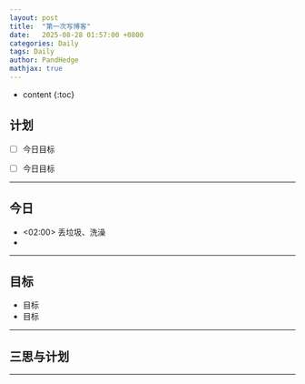 ```yaml
---
layout: post
title:  "第一次写博客"
date:   2025-08-28 01:57:00 +0800
categories: Daily
tags: Daily 
author: PandHedge
mathjax: true
---
```

* content
{:toc}

## 计划

- [ ]  今日目标
- [ ]  今日目标



---

## 今日

-  <02:00>  丢垃圾、洗澡
-  


---

## 目标

- 目标
- 目标


---

## 三思与计划





---




